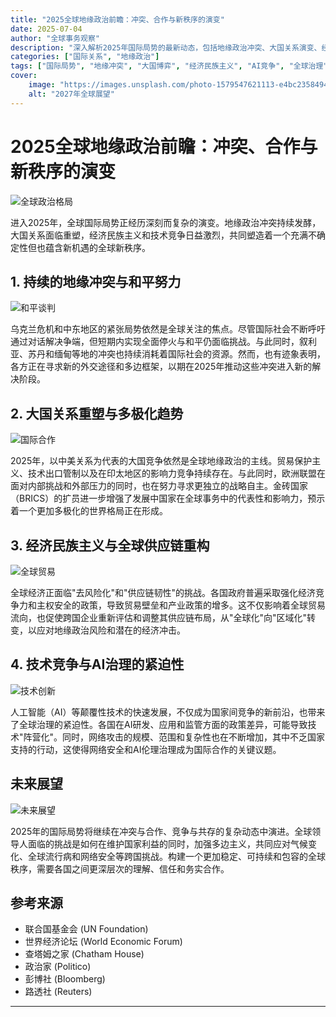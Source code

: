 ```yaml
---
title: "2025全球地缘政治前瞻：冲突、合作与新秩序的演变"
date: 2025-07-04
author: "全球事务观察"
description: "深入解析2025年国际局势的最新动态，包括地缘政治冲突、大国关系演变、经济民族主义抬头及技术竞争等关键议题，展望全球秩序的未来走向。"
categories: ["国际关系", "地缘政治"]
tags: ["国际局势", "地缘冲突", "大国博弈", "经济民族主义", "AI竞争", "全球治理"]
cover:
    image: "https://images.unsplash.com/photo-1579547621113-e4bc2358494e"
    alt: "2027年全球展望"
---
```


# 2025全球地缘政治前瞻：冲突、合作与新秩序的演变

![全球政治格局](https://images.unsplash.com/photo-1579547621113-e4bc2358494e)

进入2025年，全球国际局势正经历深刻而复杂的演变。地缘政治冲突持续发酵，大国关系面临重塑，经济民族主义和技术竞争日益激烈，共同塑造着一个充满不确定性但也蕴含新机遇的全球新秩序。

## 1\. 持续的地缘冲突与和平努力

![和平谈判](https://images.unsplash.com/photo-1529634597503-139d3726fed5)

乌克兰危机和中东地区的紧张局势依然是全球关注的焦点。尽管国际社会不断呼吁通过对话解决争端，但短期内实现全面停火与和平仍面临挑战。与此同时，叙利亚、苏丹和缅甸等地的冲突也持续消耗着国际社会的资源。然而，也有迹象表明，各方正在寻求新的外交途径和多边框架，以期在2025年推动这些冲突进入新的解决阶段。

## 2\. 大国关系重塑与多极化趋势

![国际合作](https://images.unsplash.com/photo-1511920170033-f8396924c348)

2025年，以中美关系为代表的大国竞争依然是全球地缘政治的主线。贸易保护主义、技术出口管制以及在印太地区的影响力竞争持续存在。与此同时，欧洲联盟在面对内部挑战和外部压力的同时，也在努力寻求更独立的战略自主。金砖国家（BRICS）的扩员进一步增强了发展中国家在全球事务中的代表性和影响力，预示着一个更加多极化的世界格局正在形成。

## 3\. 经济民族主义与全球供应链重构

![全球贸易](https://images.unsplash.com/photo-1578575437130-527eed3abbec)

全球经济正面临"去风险化"和"供应链韧性"的挑战。各国政府普遍采取强化经济竞争力和主权安全的政策，导致贸易壁垒和产业政策的增多。这不仅影响着全球贸易流向，也促使跨国企业重新评估和调整其供应链布局，从"全球化"向"区域化"转变，以应对地缘政治风险和潜在的经济冲击。

## 4\. 技术竞争与AI治理的紧迫性

![技术创新](https://images.unsplash.com/photo-1620712943543-bcc4680e7485)

人工智能（AI）等颠覆性技术的快速发展，不仅成为国家间竞争的新前沿，也带来了全球治理的紧迫性。各国在AI研发、应用和监管方面的政策差异，可能导致技术"阵营化"。同时，网络攻击的规模、范围和复杂性也在不断增加，其中不乏国家支持的行动，这使得网络安全和AI伦理治理成为国际合作的关键议题。

## 未来展望

![未来展望](https://images.unsplash.com/photo-1532187863486-abf9dbad1b69)

2025年的国际局势将继续在冲突与合作、竞争与共存的复杂动态中演进。全球领导人面临的挑战是如何在维护国家利益的同时，加强多边主义，共同应对气候变化、全球流行病和网络安全等跨国挑战。构建一个更加稳定、可持续和包容的全球秩序，需要各国之间更深层次的理解、信任和务实合作。

## 参考来源

  - 联合国基金会 (UN Foundation)
  - 世界经济论坛 (World Economic Forum)
  - 查塔姆之家 (Chatham House)
  - 政治家 (Politico)
  - 彭博社 (Bloomberg)
  - 路透社 (Reuters)

-----